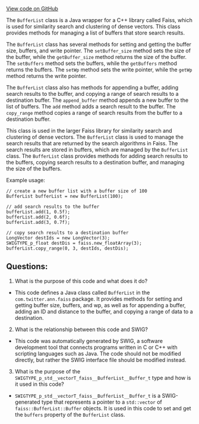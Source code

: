 [View code on GitHub](https://github.com/misbahsy/the-algorithm/ann/src/main/java/com/twitter/ann/faiss/swig/BufferList.java)

The `BufferList` class is a Java wrapper for a C++ library called Faiss, which is used for similarity search and clustering of dense vectors. This class provides methods for managing a list of buffers that store search results. 

The `BufferList` class has several methods for setting and getting the buffer size, buffers, and write pointer. The `setBuffer_size` method sets the size of the buffer, while the `getBuffer_size` method returns the size of the buffer. The `setBuffers` method sets the buffers, while the `getBuffers` method returns the buffers. The `setWp` method sets the write pointer, while the `getWp` method returns the write pointer.

The `BufferList` class also has methods for appending a buffer, adding search results to the buffer, and copying a range of search results to a destination buffer. The `append_buffer` method appends a new buffer to the list of buffers. The `add` method adds a search result to the buffer. The `copy_range` method copies a range of search results from the buffer to a destination buffer.

This class is used in the larger Faiss library for similarity search and clustering of dense vectors. The `BufferList` class is used to manage the search results that are returned by the search algorithms in Faiss. The search results are stored in buffers, which are managed by the `BufferList` class. The `BufferList` class provides methods for adding search results to the buffers, copying search results to a destination buffer, and managing the size of the buffers. 

Example usage:

```
// create a new buffer list with a buffer size of 100
BufferList bufferList = new BufferList(100);

// add search results to the buffer
bufferList.add(1, 0.5f);
bufferList.add(2, 0.6f);
bufferList.add(3, 0.7f);

// copy search results to a destination buffer
LongVector destIds = new LongVector(3);
SWIGTYPE_p_float destDis = faiss.new_floatArray(3);
bufferList.copy_range(0, 3, destIds, destDis);
```
## Questions: 
 1. What is the purpose of this code and what does it do?
- This code defines a Java class called `BufferList` in the `com.twitter.ann.faiss` package. It provides methods for setting and getting buffer size, buffers, and wp, as well as for appending a buffer, adding an ID and distance to the buffer, and copying a range of data to a destination.

2. What is the relationship between this code and SWIG?
- This code was automatically generated by SWIG, a software development tool that connects programs written in C or C++ with scripting languages such as Java. The code should not be modified directly, but rather the SWIG interface file should be modified instead.

3. What is the purpose of the `SWIGTYPE_p_std__vectorT_faiss__BufferList__Buffer_t` type and how is it used in this code?
- `SWIGTYPE_p_std__vectorT_faiss__BufferList__Buffer_t` is a SWIG-generated type that represents a pointer to a `std::vector` of `faiss::BufferList::Buffer` objects. It is used in this code to set and get the `buffers` property of the `BufferList` class.